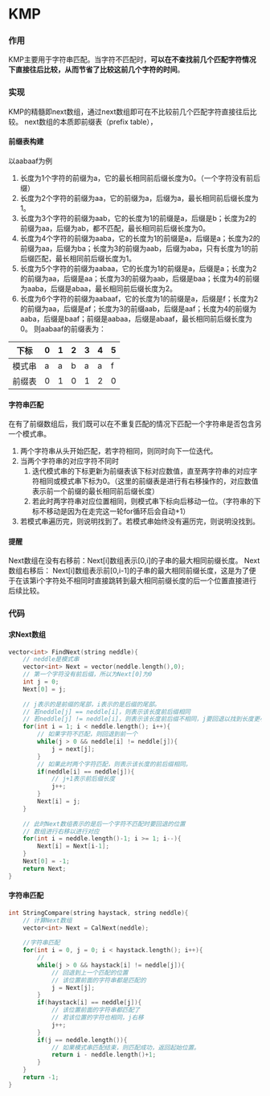 # KMP

### 作用

KMP主要用于字符串匹配。当字符不匹配时，**可以在不查找前几个匹配字符情况下直接往后比较，从而节省了比较这前几个字符的时间**。

### 实现

KMP的精髓即next数组，通过next数组即可在不比较前几个匹配字符直接往后比较。
next数组的本质即前缀表（prefix table），

#### 前缀表构建

以aabaaf为例
1. 长度为1个字符的前缀为a，它的最长相同前后缀长度为0。（一个字符没有前后缀）
2. 长度为2个字符的前缀为aa，它的前缀为a，后缀为a，最长相同前后缀长度为1。
3. 长度为3个字符的前缀为aab，它的长度为1的前缀是a，后缀是b；长度为2的前缀为aa，后缀为ab，都不匹配，最长相同前后缀长度为0。
4. 长度为4个字符的前缀为aaba，它的长度为1的前缀是a，后缀是a；长度为2的前缀为aa，后缀为ba；长度为3的前缀为aab，后缀为aba，只有长度为1的前后缀匹配，最长相同前后缀长度为1。
5. 长度为5个字符的前缀为aabaa，它的长度为1的前缀是a，后缀是a；长度为2的前缀为aa，后缀是aa；长度为3的前缀为aab，后缀是baa；长度为4的前缀为aaba，后缀是abaa，最长相同前后缀长度为2。
6. 长度为6个字符的前缀为aabaaf，它的长度为1的前缀是a，后缀是f；长度为2的前缀为aa，后缀是af；长度为3的前缀aab，后缀是aaf；长度为4的前缀为aaba，后缀是baaf；前缀是aabaa，后缀是abaaf，最长相同前后缀长度为0。
则aabaaf的前缀表为：

| 下标 | 0 | 1 | 2 | 3 | 4 | 5 |
| -- | - | - | - | - | - | - |
|模式串 | a | a | b | a | a | f |
|前缀表 | 0 | 1 | 0 | 1 | 2 | 0 |

#### 字符串匹配

在有了前缀数组后，我们既可以在不重复匹配的情况下匹配一个字符串是否包含另一个模式串。
1. 两个字符串从头开始匹配，若字符相同，则同时向下一位迭代。
2. 当两个字符串的对应字符不同时
	1. 迭代模式串的下标更新为前缀表该下标对应数值，直至两字符串的对应字符相同或模式串下标为0。（这里的前缀表是进行有右移操作的，对应数值表示前一个前缀的最长相同前后缀长度）
	2. 若此时两字符串对应位置相同，则模式串下标向后移动一位。（字符串的下标不移动是因为在走完这一轮for循环后会自动+1）
3. 若模式串遍历完，则说明找到了。若模式串始终没有遍历完，则说明没找到。

#### 提醒

Next数组在没有右移前：Next[i]数组表示[0,i]的子串的最大相同前缀长度。
Next数组右移后：     Next[i]数组表示前[0,i-1]的子串的最大相同前缀长度，这是为了便于在该第i个字符处不相同时直接跳转到最大相同前缀长度的后一个位置直接进行后续比较。

### 代码

#### 求Next数组

```cpp
vector<int> FindNext(string neddle){
	// neddle是模式串
	vector<int> Next = vector(neddle.length(),0);
	// 第一个字符没有前后缀，所以为Next[0]为0
	int j = 0;
	Next[0] = j;
	
	// j表示的是前缀的尾部，i表示的是后缀的尾部。
	// 若neddle[j] == neddle[i]，则表示该长度前后缀相同
	// 若neddle[j] != neddle[i]，则表示该长度前后缀不相同，j要回退以找到长度更小的前缀来对比前后缀。
	for(int i = 1; i < neddle.length(); i++){
		// 如果字符不匹配，则回退到前一个
		while(j > 0 && neddle[i] != neddle[j]){
			j = next[j];
		}
		// 如果此时两个字符匹配，则表示该长度的前后缀相同。
		if(neddle[i] == neddle[j]){
			// j+1表示前后缀长度
			j++;
		}
		Next[i] = j;
	}
	
	// 此时Next数组表示的是后一个字符不匹配时要回退的位置
	// 数组进行右移以进行对应
	for(int i = neddle.length()-1; i >= 1; i--){
		Next[i] = Next[i-1];
	}
	Next[0] = -1;
	return Next;
}
```

#### 字符串匹配

```cpp
int StringCompare(string haystack, string neddle){
	// 计算Next数组
	vector<int> Next = CalNext(neddle);
	
	//字符串匹配
	for(int i = 0, j = 0; i < haystack.length(); i++){
		// 
		while(j > 0 && haystack[i] != neddle[j]){
			// 回退到上一个匹配的位置
			// 该位置前面的字符串都是匹配的
			j = Next[j];
		}
		if(haystack[i] == neddle[j]){
			// 该位置前面的字符串都匹配了
			// 若该位置的字符也相同，j右移
			j++;
		}
		if(j == neddle.length()){
			// 如果模式串匹配结束，则匹配成功，返回起始位置。
			return i - neddle.length()+1;
		}
	}
	return -1;
}
```


